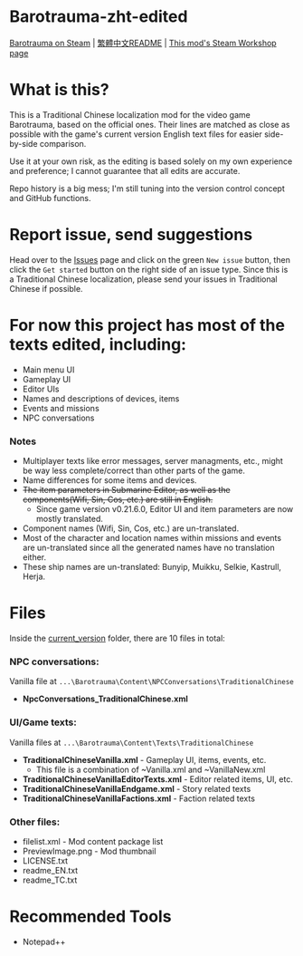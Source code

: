 # Barotrauma-zht-edited
[Barotrauma on Steam](https://store.steampowered.com/app/602960/Barotrauma/) | [繁體中文README](./README.md) | [This mod's Steam Workshop page](https://steamcommunity.com/sharedfiles/filedetails/?id=2804180128)

# What is this?
This is a Traditional Chinese localization mod for the video game Barotrauma, based on the official ones. Their lines are matched as close as possible with the game's current version English text files for easier side-by-side comparison.

Use it at your own risk, as the editing is based solely on my own experience and preference; I cannot guarantee that all edits are accurate.

Repo history is a big mess; I'm still tuning into the version control concept and GitHub functions.

# Report issue, send suggestions
Head over to the [Issues](https://github.com/nokau/Barotrauma.zht.edited.mod/issues) page and click on the green `New issue` button, then click the `Get started` button on the right side of an issue type. Since this is a Traditional Chinese localization, please send your issues in Traditional Chinese if possible.

# For now this project has most of the texts edited, including:
- Main menu UI
- Gameplay UI
- Editor UIs
- Names and descriptions of devices, items
- Events and missions
- NPC conversations

### Notes
- Multiplayer texts like error messages, server managments, etc., might be way less complete/correct than other parts of the game.
- Name differences for some items and devices.
-	~~The item parameters in Submarine Editor, as well as the components(Wifi, Sin, Cos, etc.) are still in English.~~
    - Since game version v0.21.6.0, Editor UI and item parameters are now mostly translated.
- Component names (Wifi, Sin, Cos, etc.) are un-translated.
- Most of the character and location names within missions and events are un-translated since all the generated names have no translation either.
- These ship names are un-translated: Bunyip, Muikku, Selkie, Kastrull, Herja.

# Files
Inside the [current_version](./current_version) folder, there are 10 files in total:

### NPC conversations:
Vanilla file at `...\Barotrauma\Content\NPCConversations\TraditionalChinese`
- **NpcConversations_TraditionalChinese.xml**

### UI/Game texts:
Vanilla files at `...\Barotrauma\Content\Texts\TraditionalChinese`
- **TraditionalChineseVanilla.xml** - Gameplay UI, items, events, etc.
  - This file is a combination of ~Vanilla.xml and ~VanillaNew.xml
- **TraditionalChineseVanillaEditorTexts.xml** - Editor related items, UI, etc.
- **TraditionalChineseVanillaEndgame.xml** - Story related texts
- **TraditionalChineseVanillaFactions.xml** - Faction related texts

### Other files:
- filelist.xml - Mod content package list
- PreviewImage.png - Mod thumbnail
- LICENSE.txt
- readme_EN.txt
- readme_TC.txt

# Recommended Tools
- Notepad++
